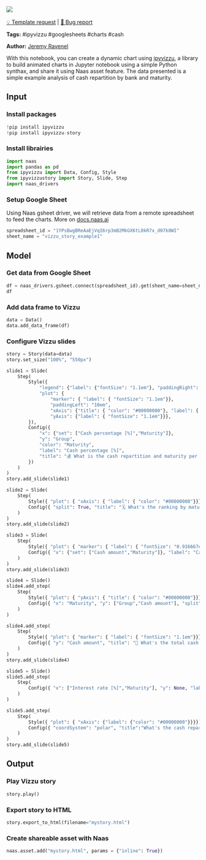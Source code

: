 <a href="https://app.naas.ai/user-redirect/naas/downloader?url=https://raw.githubusercontent.com/jupyter-naas/awesome-notebooks/master/Vizzu/Vizzu_Create_interactive_data_story.ipynb" target="_parent"><img src="https://naasai-public.s3.eu-west-3.amazonaws.com/open_in_naas.svg"/></a><br><br><a href="https://github.com/jupyter-naas/awesome-notebooks/issues/new?assignees=&labels=&template=template-request.md&title=Tool+-+Action+of+the+notebook+">💡 Template request</a> | <a href="https://github.com/jupyter-naas/awesome-notebooks/issues/new?assignees=&labels=&template=bug_report.md&title=Vizzu+-+Create+interactive+data+story:+Error+short+description">🚨 Bug report</a>

**Tags:** #ipyvizzu #googlesheets #charts #cash

**Author:** [Jeremy Ravenel](https://www.linkedin.com/in/jeremyravenel/)

With this notebook, you can create a dynamic chart using [ipyvizzu](https://ipyvizzu.vizzuhq.com/), a library to build animated charts in Jupyter notebook using a simple Python synthax, and share it using Naas asset feature. The data presented is a simple example analysis of cash repartition by bank and maturity.

## Input

### Install packages


```python
!pip install ipyvizzu 
!pip install ipyvizzu-story 
```

### Install librairies


```python
import naas
import pandas as pd
from ipyvizzu import Data, Config, Style
from ipyvizzustory import Story, Slide, Step
import naas_drivers
```

### Setup Google Sheet
Using Naas gsheet driver, we will retrieve data from a remote spreadsheet to feed the charts. More on [docs.naas.ai](https://docs.naas.ai/drivers/google-sheets)


```python
spreadsheet_id = "1YPsBwgBReAaEjVqI6rp3mB2MkGX6tL0kR7x_d07k8WI"
sheet_name = "vizzu_story_example1"
```

## Model

### Get data from Google Sheet


```python
df = naas_drivers.gsheet.connect(spreadsheet_id).get(sheet_name=sheet_name)
df
```

### Add data frame to Vizzu


```python
data = Data()
data.add_data_frame(df)
```

### Configure Vizzu slides


```python
story = Story(data=data)
story.set_size("100%", "550px")

slide1 = Slide(
    Step( 
        Style({
            "legend": {"label": {"fontSize": "1.1em"}, "paddingRight": "-1em"},
            "plot": { 
                "marker": { "label": { "fontSize": "1.1em"}}, 
                "paddingLeft": "10em",
                "xAxis": {"title": { "color": "#00000000"}, "label": { "fontSize": "1.1em"}},
                "yAxis": {"label": { "fontSize": "1.1em"}}},
        }),
        Config({
            "x": {"set": ["Cash percentage [%]","Maturity"]}, 
            "y": "Group",
            "color": "Maturity",
            "label": "Cash percentage [%]",
            "title": "💰 What is the cash repartition and maturity per bank?"
        })
    )
)
story.add_slide(slide1)

slide2 = Slide(
    Step(
        Style({ "plot": { "xAxis": { "label": { "color": "#00000000"}}}}),
        Config({ "split": True, "title": "🗓 What's the ranking by maturity?"})
    )
)
story.add_slide(slide2)

slide3 = Slide(
    Step(
        Style({ "plot": { "marker": { "label": { "fontSize": "0.916667em"}}}}),
        Config({ "x": {"set": ["Cash amount","Maturity"]}, "label": "Cash amount", "title": "⚡️ What's the actual cash positon in M$ by maturity?"}),
    )
)
story.add_slide(slide3)

slide4 = Slide()
slide4.add_step(
    Step(
        Style({ "plot": { "yAxis": { "title": { "color": "#00000000"}}}}),
        Config({ "x": "Maturity", "y": ["Group","Cash amount"], "split": False, "legend": "color"})
    )
)

slide4.add_step(
    Step(
        Style({ "plot": { "marker": { "label": { "fontSize": "1.1em"}}}}),
        Config({ "y": "Cash amount", "title": "👀 What's the total cash position in M$ by maturity?"}),
    )
)
story.add_slide(slide4)

slide5 = Slide()
slide5.add_step(
    Step(
        Config({ "x": ["Interest rate [%]","Maturity"], "y": None, "label":"Cash amount"})
    )
)

slide5.add_step(
    Step(
        Style({ "plot": { "xAxis": {"label": {"color": "#00000000"}}}}),
        Config({ "coordSystem": "polar", "title":"What's the cash repartition in M$ by maturity?"})
    )
)
story.add_slide(slide5)


```

## Output

### Play Vizzu story


```python
story.play()
```

### Export story to HTML


```python
story.export_to_html(filename="mystory.html")
```

### Create shareable asset with Naas


```python
naas.asset.add("mystory.html", params = {"inline": True})
```


```python

```
